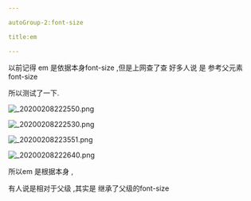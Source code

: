 ```yaml
---

autoGroup-2:font-size  

title:em

---
```


以前记得 em  是依据本身font-size ,但是上网查了查  好多人说 是 参考父元素 font-size  

所以测试了一下.

![_20200208222550.png](http://pic.genji.xyz/images/2020/02/08/_20200208222550.png)

![_20200208222530.png](http://pic.genji.xyz/images/2020/02/08/_20200208222530.png)

![_20200208223551.png](http://pic.genji.xyz/images/2020/02/08/_20200208223551.png)

![_20200208222640.png](http://pic.genji.xyz/images/2020/02/08/_20200208222640.png)

所以em 是根据本身 ,  

有人说是相对于父级 ,其实是 继承了父级的font-size  